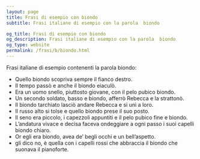 ```yaml
---
layout: page
title: Frasi di esempio con biondo 
subtitle: Frasi italiane di esempio con la parola  biondo

og_title: Frasi di esempio con biondo 
og_description: Frasi italiane di esempio con la parola  biondo
og_type: website
permalink: /frasi/b/biondo.html
---
```


Frasi italiane di esempio contenenti la parola biondo:


- Quello biondo scopriva sempre il fianco destro.
- Il tempo passò e anche il biondo eiaculò.
- Era un uomo snello, piuttosto giovane, con il pelo pubico biondo.
- Un secondo soldato, basso e biondo, afferrò Rebecca e la strattonò.
- Il biondo tarchiato lasciò andare Rebecca e si unì a loro.
- Il russo alto si tolse e quello biondo prese il suo posto.
- Il seno era piccolo, i capezzoli appuntiti e il pelo pubico fine e biondo.
- L’andatura vivace e decisa faceva ondeggiare a ogni passo i suoi capelli biondo chiaro.
- Or egli era biondo, avea de’ begli occhi e un bell’aspetto.
- gli dico no, è quella con i capelli rossi che abbraccia il biondo che suonava il pianoforte.
